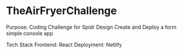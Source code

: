 # TheAirFryerChallenge

Purpose: Coding Challenge for Spidr Design
Create and Deploy a form simple console app

Tech Stack
Frontend: React
Deployment: Netlify
